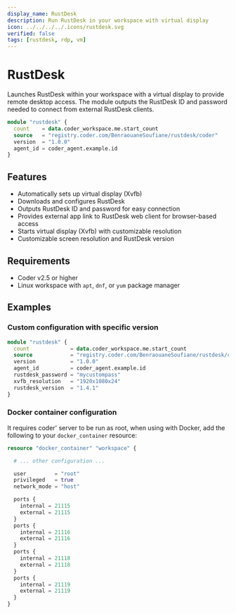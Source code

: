 ```yaml
---
display_name: RustDesk
description: Run RustDesk in your workspace with virtual display
icon: ../../../../.icons/rustdesk.svg
verified: false
tags: [rustdesk, rdp, vm]
---
```


# RustDesk

Launches RustDesk within your workspace with a virtual display to provide remote desktop access. The module outputs the RustDesk ID and password needed to connect from external RustDesk clients.

```tf
module "rustdesk" {
  count    = data.coder_workspace.me.start_count
  source   = "registry.coder.com/BenraouaneSoufiane/rustdesk/coder"
  version  = "1.0.0"
  agent_id = coder_agent.example.id
}
```

## Features

- Automatically sets up virtual display (Xvfb)
- Downloads and configures RustDesk
- Outputs RustDesk ID and password for easy connection
- Provides external app link to RustDesk web client for browser-based access
- Starts virtual display (Xvfb) with customizable resolution
- Customizable screen resolution and RustDesk version

## Requirements

- Coder v2.5 or higher
- Linux workspace with `apt`, `dnf`, or `yum` package manager

## Examples

### Custom configuration with specific version

```tf
module "rustdesk" {
  count             = data.coder_workspace.me.start_count
  source            = "registry.coder.com/BenraouaneSoufiane/rustdesk/coder"
  version           = "1.0.0"
  agent_id          = coder_agent.example.id
  rustdesk_password = "mycustompass"
  xvfb_resolution   = "1920x1080x24"
  rustdesk_version  = "1.4.1"
}
```

### Docker container configuration

It requires coder' server to be run as root, when using with Docker, add the following to your `docker_container` resource:

```tf
resource "docker_container" "workspace" {

  # ... other configuration ...

  user         = "root"
  privileged   = true
  network_mode = "host"

  ports {
    internal = 21115
    external = 21115
  }
  ports {
    internal = 21116
    external = 21116
  }
  ports {
    internal = 21118
    external = 21118
  }
  ports {
    internal = 21119
    external = 21119
  }
}
```
